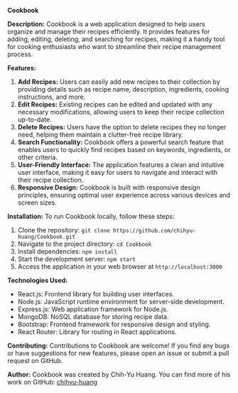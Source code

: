 
**Cookbook**

**Description:**
Cookbook is a web application designed to help users organize and manage their recipes efficiently. It provides features for adding, editing, deleting, and searching for recipes, making it a handy tool for cooking enthusiasts who want to streamline their recipe management process.

**Features:**
1. **Add Recipes:** Users can easily add new recipes to their collection by providing details such as recipe name, description, ingredients, cooking instructions, and more.
2. **Edit Recipes:** Existing recipes can be edited and updated with any necessary modifications, allowing users to keep their recipe collection up-to-date.
3. **Delete Recipes:** Users have the option to delete recipes they no longer need, helping them maintain a clutter-free recipe library.
4. **Search Functionality:** Cookbook offers a powerful search feature that enables users to quickly find recipes based on keywords, ingredients, or other criteria.
5. **User-Friendly Interface:** The application features a clean and intuitive user interface, making it easy for users to navigate and interact with their recipe collection.
6. **Responsive Design:** Cookbook is built with responsive design principles, ensuring optimal user experience across various devices and screen sizes.

**Installation:**
To run Cookbook locally, follow these steps:
1. Clone the repository: `git clone https://github.com/chihyu-huang/Cookbook.git`
2. Navigate to the project directory: `cd Cookbook`
3. Install dependencies: `npm install`
4. Start the development server: `npm start`
5. Access the application in your web browser at `http://localhost:3000`

**Technologies Used:**
- React.js: Frontend library for building user interfaces.
- Node.js: JavaScript runtime environment for server-side development.
- Express.js: Web application framework for Node.js.
- MongoDB: NoSQL database for storing recipe data.
- Bootstrap: Frontend framework for responsive design and styling.
- React Router: Library for routing in React applications.

**Contributing:**
Contributions to Cookbook are welcome! If you find any bugs or have suggestions for new features, please open an issue or submit a pull request on GitHub.


**Author:**
Cookbook was created by Chih-Yu Huang. You can find more of his work on GitHub: [chihyu-huang](https://github.com/chihyu-huang)
